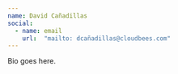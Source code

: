 ```yaml
---
name: David Cañadillas
social:
  - name: email
    url:  "mailto: dcañadillas@cloudbees.com"
---
```

Bio goes here.
